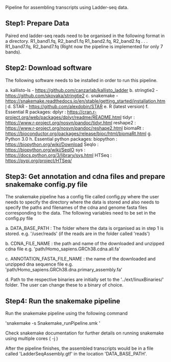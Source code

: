 
Pipeline for assembling transcripts using Ladder-seq data.


Step1: Prepare Data
---------------------------------------------------------------------------------------
Paired end ladder-seq reads need to be organised in the following format in a directory.
R1_band1.fq, R2_band1.fq
R1_band2.fq, R2_band2.fq
.
.
.
R1_band7.fq, R2_band7.fq
(Right now the pipeline is implemented for only 7 bands).


Step2: Download software
---------------------------------------------------------------------------------------
The following software needs to be installed in order to run this pipeline.

a. kallisto-ls - https://github.com/canzarlab/kallisto_ladder
b. stringtie2 - https://github.com/skovaka/stringtie2
c. snakemake - https://snakemake.readthedocs.io/en/stable/getting_started/installation.html
d. STAR - https://github.com/alexdobin/STAR
e. R (latest version)
f. Essential R packages:
   dplyr : https://cran.r-project.org/web/packages/dplyr/readme/README.html
   tidyr : https://www.r-project.org/nosvn/pandoc/tidyr.html
   reshape2 : https://www.r-project.org/nosvn/pandoc/reshape2.html
   biomaRt : https://bioconductor.org/packages/release/bioc/html/biomaRt.html
g. Python 3.0
h. Essential python packages:
   biopython : https://biopython.org/wiki/Download
   SeqIo : https://biopython.org/wiki/SeqIO
   sys : https://docs.python.org/3/library/sys.html
   HTSeq : https://pypi.org/project/HTSeq/




Step3: Get annotation and cdna files and prepare snakemake config.py file
---------------------------------------------------------------------------------------
The snakemake pipeline has a config file called config.py where the user needs to specify the directory where the data is stored and also needs to specify the paths and filenames of the cdna and genome fasta files corresponding to the data. The following variables need to be set in the config.py file

a. DATA_BASE_PATH : The folder where the data is organised as in step 1 is stored.
   e.g. '/user/reads' (if the reads are in the folder called 'reads')

b. CDNA_FILE_NAME : the path and name of the downloaded and unzipped cdna file
   e.g. 'path/Homo_sapiens.GRCh38.cdna.all.fa'

c. ANNOTATION_FASTA_FILE_NAME : the name of the downloaded and unzipped dna sequence file
   e.g. 'path/Homo_sapiens.GRCh38.dna.primary_assembly.fa'

d. Path to the respective binaries are initially set to the '../ext/linuxBinaries/' folder. The user can change these to a binary of choice.



Step4: Run the snakemake pipeline
---------------------------------------------------------------------------------------
Run the snakemake pipeline using the following command

'snakemake -s Snakemake_runPipeline.smk '

Check snakemake documentation for further details on running snakemake using multiple cores ( -j <number of cores>)

After the pipeline finishes, the assembled transcripts would be in a file called 'LadderSeqAssembly.gtf' in the location 'DATA_BASE_PATH'.
